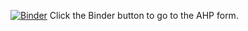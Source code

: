 [![Binder](https://mybinder.org/badge_logo.svg)](https://mybinder.org/v2/gh/Bisrat-Araya/projectwork/master/?filepath=AHP_form.ipynb)
Click the Binder button to go to the AHP form.
